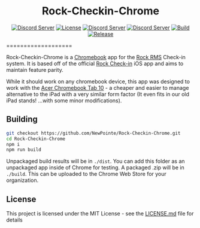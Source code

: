 <div align="center">

# Rock-Checkin-Chrome


[![Discord Server][chat-badge]][chat-link]
[![License][license-badge]][license-link]
[![Discord Server][dependencies-badge]][dependencies-link]
[![Discord Server][dev-dependencies-badge]][dev-dependencies-link]
[![Build][build-badge]][build-link]
[![Release][release-badge]][release-link]

</div>

===================

Rock-Checkin-Chrome is a [Chromebook](https://www.google.com/chromebook/) app for the [Rock RMS](https://www.rockrms.com/) Check-in system. It is based off of the official [Rock Check-in](https://apps.apple.com/us/app/rock-check-in/id879253336) iOS app and aims to maintain feature parity.

While it should work on any chromebook device, this app was designed to work with the [Acer Chromebook Tab 10](https://www.acer.com/ac/en/US/content/series/acerchromebooktab10) - a cheaper and easier to manage alternative to the iPad with a very similar form factor (It even fits in our old iPad stands! ...with some minor modifications).

## Building

```sh
git checkout https://github.com/NewPointe/Rock-Checkin-Chrome.git
cd Rock-Checkin-Chrome
npm i
npm run build
```

Unpackaged build results will be in `./dist`. You can add this folder as an unpackaged app inside of Chrome for testing. A packaged .zip will be in `./build`. This can be uploaded to the Chrome Web Store for your organization.

## License
This project is licensed under the MIT License - see the [LICENSE.md](LICENSE.md) file for details

[chat-badge]: https://chat.rockrms.com/api/v1/shield.svg?type=online&name=Rock%20RMS%20Chat%20%20
[chat-link]: https://chat.rockrms.com

[dependencies-badge]: https://img.shields.io/david/NewPointe/Rock-Checkin-Chrome
[dependencies-link]: https://david-dm.org/NewPointe/Rock-Checkin-Chrome

[dev-dependencies-badge]: https://img.shields.io/david/dev/NewPointe/Rock-Checkin-Chrome
[dev-dependencies-link]: https://david-dm.org/NewPointe/Rock-Checkin-Chrome?type=dev

[license-badge]: https://img.shields.io/github/license/NewPointe/Rock-Checkin-Chrome
[license-link]: https://github.com/NewPointe/Rock-Checkin-Chrome/blob/master/LICENSE

[release-badge]: https://img.shields.io/github/v/release/NewPointe/Rock-Checkin-Chrome?label=latest%20release
[release-link]: https://github.com/NewPointe/Rock-Checkin-Chrome/releases/latest

[build-badge]: https://img.shields.io/github/workflow/status/NewPointe/Rock-Checkin-Chrome/build
[build-link]: https://github.com/NewPointe/Rock-Checkin-Chrome/actions
